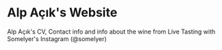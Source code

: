 # Alp Açık's Website
Alp Açık's CV, Contact info and info about the wine from Live Tasting with Somelyer's Instagram (@somelyer)
